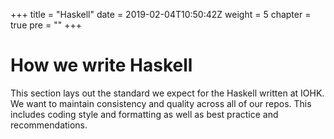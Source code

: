 +++
title = "Haskell"
date = 2019-02-04T10:50:42Z
weight = 5
chapter = true
pre = "<i class='devicons devicons-haskell'></i>"
+++


# How we write Haskell

This section lays out the standard we expect for the Haskell written at IOHK. We
want to maintain consistency and quality across all of our repos. This includes
coding style and formatting as well as best practice and recommendations.
